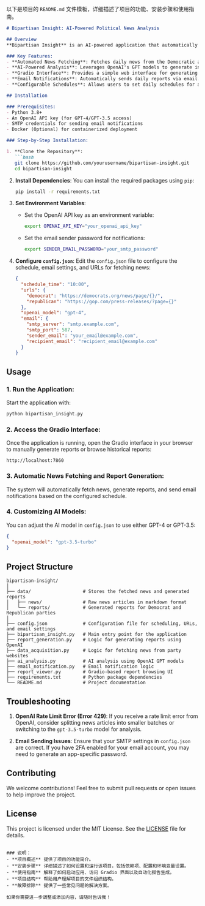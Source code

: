 以下是项目的 `README.md` 文件模板，详细描述了项目的功能、安装步骤和使用指南。

```markdown
# Bipartisan Insight: AI-Powered Political News Analysis

## Overview
**Bipartisan Insight** is an AI-powered application that automatically gathers, analyzes, and generates daily reports on political news from the official websites of the Democratic and Republican parties in the United States. The application utilizes OpenAI models (GPT-4 or GPT-3.5) to analyze news articles, identifying key themes, strategies, and focus areas of both parties.

### Key Features:
- **Automated News Fetching**: Fetches daily news from the Democratic and Republican National Committee websites.
- **AI-Powered Analysis**: Leverages OpenAI's GPT models to generate insights based on the fetched news.
- **Gradio Interface**: Provides a simple web interface for generating and browsing reports.
- **Email Notifications**: Automatically sends daily reports via email.
- **Configurable Schedules**: Allows users to set daily schedules for automated tasks.

## Installation

### Prerequisites:
- Python 3.8+
- An OpenAI API key (for GPT-4/GPT-3.5 access)
- SMTP credentials for sending email notifications
- Docker (Optional) for containerized deployment

### Step-by-Step Installation:

1. **Clone the Repository**:
   ```bash
   git clone https://github.com/yourusername/bipartisan-insight.git
   cd bipartisan-insight
   ```

2. **Install Dependencies**:
   You can install the required packages using `pip`:
   ```bash
   pip install -r requirements.txt
   ```

3. **Set Environment Variables**:
   - Set the OpenAI API key as an environment variable:
     ```bash
     export OPENAI_API_KEY="your_openai_api_key"
     ```
   - Set the email sender password for notifications:
     ```bash
     export SENDER_EMAIL_PASSWORD="your_smtp_password"
     ```

4. **Configure `config.json`**:
   Edit the `config.json` file to configure the schedule, email settings, and URLs for fetching news:
   ```json
   {
     "schedule_time": "10:00",
     "urls": {
       "democrat": "https://democrats.org/news/page/{}/",
       "republican": "https://gop.com/press-releases/?page={}"
     },
     "openai_model": "gpt-4",
     "email": {
       "smtp_server": "smtp.example.com",
       "smtp_port": 587,
       "sender_email": "your_email@example.com",
       "recipient_email": "recipient_email@example.com"
     }
   }
   ```

## Usage

### 1. Run the Application:
Start the application with:
```bash
python bipartisan_insight.py
```

### 2. Access the Gradio Interface:
Once the application is running, open the Gradio interface in your browser to manually generate reports or browse historical reports:
```
http://localhost:7860
```

### 3. Automatic News Fetching and Report Generation:
The system will automatically fetch news, generate reports, and send email notifications based on the configured schedule.

### 4. Customizing AI Models:
You can adjust the AI model in `config.json` to use either GPT-4 or GPT-3.5:
```json
{
  "openai_model": "gpt-3.5-turbo"
}
```

## Project Structure

```
bipartisan-insight/
│
├── data/                   # Stores the fetched news and generated reports
│   ├── news/               # Raw news articles in markdown format
│   └── reports/            # Generated reports for Democrat and Republican parties
│
├── config.json             # Configuration file for scheduling, URLs, and email settings
├── bipartisan_insight.py   # Main entry point for the application
├── report_generation.py    # Logic for generating reports using OpenAI
├── data_acquisition.py     # Logic for fetching news from party websites
├── ai_analysis.py          # AI analysis using OpenAI GPT models
├── email_notification.py   # Email notification logic
├── report_viewer.py        # Gradio-based report browsing UI
├── requirements.txt        # Python package dependencies
└── README.md               # Project documentation
```

## Troubleshooting

1. **OpenAI Rate Limit Error (Error 429)**:
   If you receive a rate limit error from OpenAI, consider splitting news articles into smaller batches or switching to the `gpt-3.5-turbo` model for analysis.

2. **Email Sending Issues**:
   Ensure that your SMTP settings in `config.json` are correct. If you have 2FA enabled for your email account, you may need to generate an app-specific password.

## Contributing

We welcome contributions! Feel free to submit pull requests or open issues to help improve the project.

## License

This project is licensed under the MIT License. See the [LICENSE](LICENSE) file for details.
```

### 说明：
- **项目概述** 提供了项目的功能简介。
- **安装步骤** 详细描述了如何设置和运行该项目，包括依赖项、配置和环境变量设置。
- **使用指南** 解释了如何启动应用、访问 Gradio 界面以及自动化报告生成。
- **项目结构** 帮助用户理解项目的文件组织结构。
- **故障排除** 提供了一些常见问题的解决方案。

如果你需要进一步调整或添加内容，请随时告诉我！
